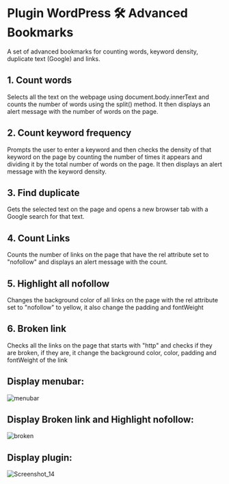 # Plugin WordPress 🛠️ Advanced Bookmarks
A set of advanced bookmarks for counting words, keyword density, duplicate text (Google) and links.

## 1. Count words
Selects all the text on the webpage using document.body.innerText and counts the number of words using the split() method. It then displays an alert message with the number of words on the page.

## 2. Count keyword frequency
Prompts the user to enter a keyword and then checks the density of that keyword on the page by counting the number of times it appears and dividing it by the total number of words on the page. It then displays an alert message with the keyword density.

## 3. Find duplicate
Gets the selected text on the page and opens a new browser tab with a Google search for that text.

## 4. Count Links
Counts the number of links on the page that have the rel attribute set to "nofollow" and displays an alert message with the count.

## 5. Highlight all nofollow
Changes the background color of all links on the page with the rel attribute set to "nofollow" to yellow, it also change the padding and fontWeight

## 6. Broken link
Checks all the links on the page that starts with "http" and checks if they are broken, if they are, it change the background color, color, padding and fontWeight of the link

## Display menubar: 
![menubar](https://user-images.githubusercontent.com/84940616/213591746-dad2ccc8-56f6-4d56-a477-c73d1ac4bee0.png)

## Display Broken link and Highlight nofollow: 
![broken](https://user-images.githubusercontent.com/84940616/213591823-a852de33-7c64-4f33-ae80-c9e75ae4a2db.png)

## Display plugin: 
![Screenshot_14](https://user-images.githubusercontent.com/84940616/213592038-1d6af2c3-919b-4844-99f6-d9f495246394.png)

